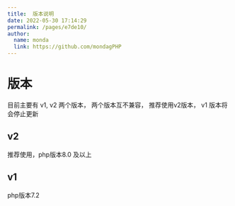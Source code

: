 ```yaml
---
title:  版本说明
date: 2022-05-30 17:14:29
permalink: /pages/e7de10/
author: 
  name: monda
  link: https://github.com/mondagPHP
---
```


# 版本

  目前主要有 v1, v2 两个版本， 两个版本互不兼容， 推荐使用v2版本， v1 版本将会停止更新

## v2

  推荐使用，php版本8.0 及以上

## v1

  php版本7.2
